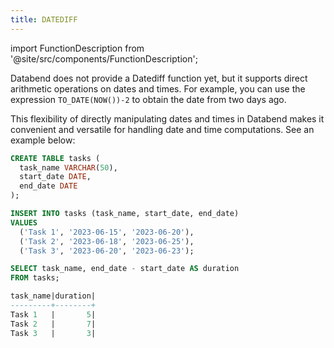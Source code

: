 ```yaml
---
title: DATEDIFF
---
```


import FunctionDescription from '@site/src/components/FunctionDescription';

<FunctionDescription description="Introduced: v1.1.67"/>

Databend does not provide a Datediff function yet, but it supports direct arithmetic operations on dates and times. For example, you can use the expression `TO_DATE(NOW())-2` to obtain the date from two days ago.

This flexibility of directly manipulating dates and times in Databend makes it convenient and versatile for handling date and time computations. See an example below:

```sql
CREATE TABLE tasks (
  task_name VARCHAR(50),
  start_date DATE,
  end_date DATE
);

INSERT INTO tasks (task_name, start_date, end_date)
VALUES
  ('Task 1', '2023-06-15', '2023-06-20'),
  ('Task 2', '2023-06-18', '2023-06-25'),
  ('Task 3', '2023-06-20', '2023-06-23');

SELECT task_name, end_date - start_date AS duration
FROM tasks;

task_name|duration|
---------+--------+
Task 1   |       5|
Task 2   |       7|
Task 3   |       3|
```